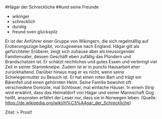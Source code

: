 #Hägar der Schreckliche
##und seine Freunde

* wikinger
* schrecklich
* durstig
* freund sven glückspilz

Er ist der Anführer einer Gruppe von Wikingern, die sich regelmäßig auf Eroberungszüge begibt, vorzugsweise nach England. Hägar gilt als gefürchteter Eroberer, zeigt sich zuhause aber als treusorgender Familienvater, dessen Geschäft eben zufällig das Plündern und Brandschatzen ist. Er schätzt reichliches und gutes Essen und verbringt viel Zeit in seiner Stammkneipe. Zudem ist er in puncto Hausarbeit eher zurückhaltend. Darüber hinaus mag er es nicht, wenn seine Schwiegermutter zu Besuch ist. Er hat einen roten Bart und trägt ein Bärenfell und einen gehörnten Helm. Seine Familie bewohnt oft verschiedene Domizile, mal Schlösser, mal einfache Häuser. In einem Strip wird erwähnt, dass das Heimatdorf von Hägar und seiner Mannschaft Gog heißt, ansonsten erfährt der Leser nur, dass sie in Norwegen leben. (Quelle: https://de.wikipedia.org/wiki/H%C3%A4gar_der_Schreckliche)


Zitat: > Prost!